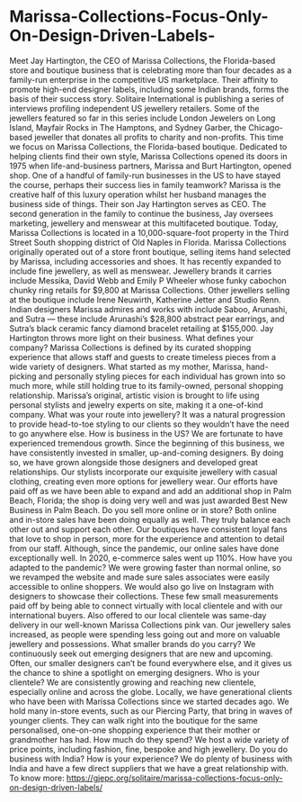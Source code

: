 # Marissa-Collections-Focus-Only-On-Design-Driven-Labels-
Meet Jay Hartington, the CEO of Marissa Collections, the Florida-based store and boutique business that is celebrating more than four decades as a family-run enterprise in the competitive US marketplace. Their affinity to promote high-end designer labels, including some Indian brands, forms the basis of their success story. Solitaire International is publishing a series of interviews profiling independent US jewellery retailers. Some of the jewellers featured so far in this series include London Jewelers on Long Island, Mayfair Rocks in The Hamptons, and Sydney Garber, the Chicago-based jeweller that donates all profits to charity and non-profits.  This time we focus on Marissa Collections, the Florida-based boutique. Dedicated to helping clients find their own style, Marissa Collections opened its doors in 1975 when life-and-business partners, Marissa and Burt Hartington, opened shop.   One of a handful of family-run businesses in the US to have stayed the course, perhaps their success lies in family teamwork?  Marissa is the creative half of this luxury operation whilst her husband manages the business side of things.  Their son Jay Hartington serves as CEO. The second generation in the family to continue the business, Jay oversees marketing, jewellery and menswear at this multifaceted boutique.  Today, Marissa Collections is located in a 10,000-square-foot property in the Third Street South shopping district of Old Naples in Florida.  Marissa Collections originally operated out of a store front boutique, selling items hand selected by Marissa, including accessories and shoes.  It has recently expanded to include fine jewellery, as well as menswear. Jewellery brands it carries include Messika, David Webb and Emily P Wheeler whose funky cabochon chunky ring retails for $9,800 at Marissa Collections. Other jewellers selling at the boutique include Irene Neuwirth, Katherine Jetter and Studio Renn. Indian designers Marissa admires and works with include Saboo, Arunashi, and Sutra — these include Arunashi’s $28,800 abstract pear earrings, and Sutra’s black ceramic fancy diamond bracelet retailing at $155,000.  Jay Hartington throws more light on their business.  What defines your company?  Marissa Collections is defined by its curated shopping experience that allows staff and guests to create timeless pieces from a wide variety of designers. What started as my mother, Marissa, hand-picking and personally styling pieces for each individual has grown into so much more, while still holding true to its family-owned, personal shopping relationship. Marissa’s original, artistic vision is brought to life using personal stylists and jewelry experts on site, making it a one-of-kind company.  What was your route into jewellery?  It was a natural progression to provide head-to-toe styling to our clients so they wouldn’t have the need to go anywhere else.  How is business in the US?  We are fortunate to have experienced tremendous growth. Since the beginning of this business, we have consistently invested in smaller, up-and-coming designers. By doing so, we have grown alongside those designers and developed great relationships. Our stylists incorporate our exquisite jewellery with casual clothing, creating even more options for jewellery wear. Our efforts have paid off as we have been able to expand and add an additional shop in Palm Beach, Florida; the shop is doing very well and was just awarded Best New Business in Palm Beach.   Do you sell more online or in store?  Both online and in-store sales have been doing equally as well. They truly balance each other out and support each other. Our boutiques have consistent loyal fans that love to shop in person, more for the experience and attention to detail from our staff. Although, since the pandemic, our online sales have done exceptionally well. In 2020, e-commerce sales went up 110%.  How have you adapted to the pandemic?  We were growing faster than normal online, so we revamped the website and made sure sales associates were easily accessible to online shoppers. We would also go live on Instagram with designers to showcase their collections. These few small measurements paid off by being able to connect virtually with local clientele and with our international buyers. Also offered to our local clientele was same-day delivery in our well-known Marissa Collections pink van. Our jewellery sales increased, as people were spending less going out and more on valuable jewellery and possessions.  What smaller brands do you carry?  We continuously seek out emerging designers that are new and upcoming. Often, our smaller designers can’t be found everywhere else, and it gives us the chance to shine a spotlight on emerging designers.  Who is your clientele?  We are consistently growing and reaching new clientele, especially online and across the globe. Locally, we have generational clients who have been with Marissa Collections since we started decades ago. We hold many in-store events, such as our Piercing Party, that bring in waves of younger clients. They can walk right into the boutique for the same personalised, one-on-one shopping experience that their mother or grandmother has had.  How much do they spend?  We host a wide variety of price points, including fashion, fine, bespoke and high jewellery.  Do you do business with India? How is your experience? We do plenty of business with India and have a few direct suppliers that we have a great relationship with. To know more: https://gjepc.org/solitaire/marissa-collections-focus-only-on-design-driven-labels/
